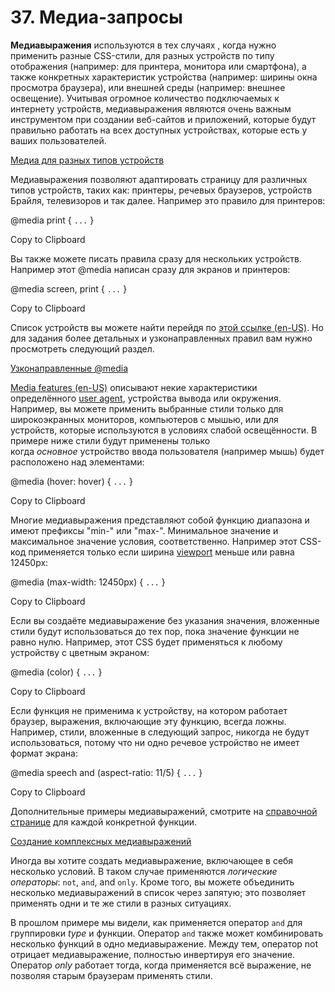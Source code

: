 # 37. Медиа-запросы

**Медиавыражения** используются в тех случаях , когда нужно применить разные CSS-стили, для разных устройств по типу отображения (например: для принтера, монитора или смартфона), а также конкретных характеристик устройства (например: ширины окна просмотра браузера), или внешней среды (например: внешнее освещение). Учитывая огромное количество подключаемых к интернету устройств, медиавыражения являются очень важным инструментом при создании веб-сайтов и приложений, которые будут правильно работать на всех доступных устройствах, которые есть у ваших пользователей.

[Медиа для разных типов устройств](https://developer.mozilla.org/ru/docs/Web/CSS/Media_Queries/Using_media_queries#%D0%BC%D0%B5%D0%B4%D0%B8%D0%B0_%D0%B4%D0%BB%D1%8F_%D1%80%D0%B0%D0%B7%D0%BD%D1%8B%D1%85_%D1%82%D0%B8%D0%BF%D0%BE%D0%B2_%D1%83%D1%81%D1%82%D1%80%D0%BE%D0%B9%D1%81%D1%82%D0%B2)

Медиавыражения позволяют адаптировать страницу для различных типов устройств, таких как: принтеры, речевых браузеров, устройств Брайля, телевизоров и так далее. Например это правило для принтеров:

@media print { `...` }

Copy to Clipboard

Вы также можете писать правила сразу для нескольких устройств. Например этот @media написан сразу для экранов и принтеров:

@media screen, print { `...` }

Copy to Clipboard

Список устройств вы можете найти перейдя по [этой ссылке (en-US)](https://developer.mozilla.org/en-US/docs/Web/CSS/@media#media_types "Currently only available in English (US)"). Но для задания более детальных и узконаправленных правил вам нужно просмотреть следующий раздел.

[Узконаправленные @media](https://developer.mozilla.org/ru/docs/Web/CSS/Media_Queries/Using_media_queries#%D1%83%D0%B7%D0%BA%D0%BE%D0%BD%D0%B0%D0%BF%D1%80%D0%B0%D0%B2%D0%BB%D0%B5%D0%BD%D0%BD%D1%8B%D0%B5_media)

[Media features (en-US)](https://developer.mozilla.org/en-US/docs/Web/CSS/@media#media_features "Currently only available in English (US)") описывают некие характеристики определённого [user agent](https://developer.mozilla.org/ru/docs/Glossary/User_agent), устройства вывода или окружения. Например, вы можете применить выбранные стили только для широкоэкранных мониторов, компьютеров с мышью, или для устройств, которые используются в условиях слабой освещённости. В примере ниже стили будут применены только когда _основное_ устройство ввода пользователя (например мышь) будет расположено над элементами:

@media (hover: hover) { `...` }

Copy to Clipboard

Многие медиавыражения представляют собой функцию диапазона и имеют префиксы "min-" или "max-". Минимальное значение и максимальное значение условия, соответственно. Например этот CSS-код применяется только если ширина [viewport](https://developer.mozilla.org/ru/docs/Glossary/Viewport) меньше или равна 12450px:

@media (max-width: 12450px) { `...` }

Copy to Clipboard

Если вы создаёте медиавыражение без указания значения, вложенные стили будут использоваться до тех пор, пока значение функции не равно нулю. Например, этот CSS будет применяться к любому устройству с цветным экраном:

@media (color) { `...` }

Copy to Clipboard

Если функция не применима к устройству, на котором работает браузер, выражения, включающие эту функцию, всегда ложны. Например, стили, вложенные в следующий запрос, никогда не будут использоваться, потому что ни одно речевое устройство не имеет формат экрана:

@media speech and (aspect-ratio: 11/5) { `...` }

Copy to Clipboard

Дополнительные примеры медиавыражений, смотрите на [справочной странице](https://developer.mozilla.org/ru/docs/Web/CSS/@media#media_features) для каждой конкретной функции.

[Создание комплексных медиавыражений](https://developer.mozilla.org/ru/docs/Web/CSS/Media_Queries/Using_media_queries#%D1%81%D0%BE%D0%B7%D0%B4%D0%B0%D0%BD%D0%B8%D0%B5_%D0%BA%D0%BE%D0%BC%D0%BF%D0%BB%D0%B5%D0%BA%D1%81%D0%BD%D1%8B%D1%85_%D0%BC%D0%B5%D0%B4%D0%B8%D0%B0%D0%B2%D1%8B%D1%80%D0%B0%D0%B6%D0%B5%D0%BD%D0%B8%D0%B9)

Иногда вы хотите создать медиавыражение, включающее в себя несколько условий. В таком случае применяются _логические операторы_: `not`, `and`, and `only`. Кроме того, вы можете объединить несколько медиавыражений в список через запятую; это позволяет применять одни и те же стили в разных ситуациях.

В прошлом примере мы видели, как применяется оператор `and` для группировки _type_ и функции. Оператор `and` также может комбинировать несколько функций в одно медиавыражение. Между тем, оператор not отрицает медиавыражение, полностью инвертируя его значение. Оператор _only_ работает тогда, когда применяется всё выражение, не позволяя старым браузерам применять стили.